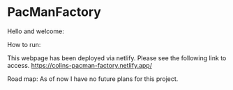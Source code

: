 # PacManFactory

Hello and welcome:

How to run:

This webpage has been deployed via netlify. Please see the following link to access.
https://colins-pacman-factory.netlify.app/

Road map: 
As of now I have no future plans for this project.
